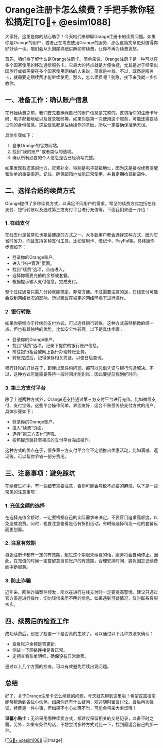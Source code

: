 # Orange注册卡怎么续费？手把手教你轻松搞定[[TG💪+ @esim1088](https://t.me/s/esim1088)]

大家好，这里是你的贴心助手！今天咱们来聊聊Orange注册卡的续费问题。如果你是Orange的用户，或者正在考虑使用Orange的服务，那么这篇文章绝对值得你好好读一读。咱们会从头到尾详细讲解如何续费，让你不再为续费发愁。

首先，咱们得了解什么是Orange注册卡。简单来说，Orange注册卡是一种可以在多个国家使用的移动通信服务卡。它最大的特点就是方便快捷，尤其是对于经常出国旅行或者需要在多个国家使用网络的人来说，简直是神器。不过，既然是服务卡，就需要定期续费才能继续使用。那么，怎么续费呢？别急，接下来我就一步步教你。

## 一、准备工作：确认账户信息

在开始续费之前，我们首先要确保自己的账户信息是完整的。这包括你的注册卡号码、电子邮箱地址以及登录密码等。如果你是第一次使用这个服务，可能还需要验证你的身份信息。这些信息都是后续操作的基础，所以一定要确保准确无误。

具体步骤如下：
1. 登录Orange的官方网站。
2. 找到“我的账户”或者类似的选项。
3. 确认所有必要的个人信息是否已经填写完整。

如果发现有遗漏的地方，赶紧补全。特别是电子邮箱地址，因为这是接收续费提醒和账单的重要渠道。记住，确保邮箱地址能正常使用，并且定期检查新邮件。

## 二、选择合适的续费方式

Orange提供了多种续费方式，以满足不同用户的需求。常见的续费方式包括在线支付、银行转账以及通过第三方支付平台进行充值等。下面我们来逐一介绍：

### 1. 在线支付

在线支付是最常见也是最便捷的方式之一。大多数用户都会选择这种方式，因为它省时省力，而且支持多种支付工具，比如信用卡、借记卡、PayPal等。具体操作步骤如下：

- 登录你的Orange账户。
- 进入“账户管理”页面。
- 找到“续费”选项，点击进入。
- 选择你需要充值的金额或套餐。
- 根据提示输入支付信息，完成支付。

整个过程通常只需几分钟就能搞定，非常方便。不过需要注意的是，在线支付可能会受到网络状况的影响，所以建议在稳定的网络环境下进行操作。

### 2. 银行转账

如果你更倾向于传统的支付方式，可以选择银行转账。这种方式虽然稍微麻烦一点，但也有其独特的优势，比如安全性较高。以下是具体步骤：

- 登录你的Orange账户。
- 找到“续费”选项，记录下提供的银行账户信息。
- 前往银行柜台或网上银行办理转账业务。
- 转账完成后，记得保存相关凭证，以便日后查询。

银行转账的好处在于，即使出现任何问题，都可以凭借凭证与银行沟通解决。不过，这种方式可能需要等待一段时间才能到账，因此要提前规划好时间。

### 3. 第三方支付平台

除了上述两种方式外，Orange还支持通过第三方支付平台进行充值。比如微信支付、支付宝等。这些平台操作简单，界面友好，适合不熟悉传统支付方式的用户。具体步骤如下：

- 登录你的Orange账户。
- 进入“续费”页面。
- 选择“第三方支付”选项。
- 按照提示跳转至相应的支付平台完成操作。

这种方式的优点在于，很多第三方支付平台会不定期推出优惠活动，比如满减、返现等，可以帮你节省一部分费用。

## 三、注意事项：避免踩坑

在续费过程中，有一些细节需要注意，否则可能会导致不必要的麻烦。以下是一些常见的注意事项：

### 1. 充值金额的选择

在选择充值金额时，一定要根据自己的实际需求来决定。不要盲目追求高额度，以免造成浪费。同时，也要注意查看是否有折扣活动，有时候选择稍高一点的套餐反而更划算。

### 2. 注意有效期

每张注册卡都有一定的有效期，超过这个期限未续费的话，服务将会自动停止。因此，在充值的时候一定要留意当前账户的有效期，合理安排时间，避免因忘记续费而中断服务。

### 3. 防止诈骗

近年来，网络诈骗案件频发，所以在进行在线支付时一定要提高警惕。建议只通过官方渠道进行操作，切勿轻信来历不明的信息。如果遇到可疑情况，及时联系客服核实。

## 四、续费后的检查工作

成功续费后，别忘了检查一下是否真的生效了。可以通过以下几种方法来确认：

- 查看账户余额是否更新。
- 测试一下网络连接是否正常。
- 定期查看账单明细，确保没有异常收费。

通过以上几个方面的检查，可以有效避免后续出现问题。

## 总结

好了，关于Orange注册卡怎么续费的问题，今天就先聊到这里啦！希望这篇指南能够帮助到各位小伙伴。如果你还有什么疑问，欢迎随时留言讨论。最后再次强调，续费是一件小事，但如果不小心处理不当，可能会带来大麻烦哦！

**温馨小贴士**：无论采用哪种续费方式，都建议保留相关的交易记录，以备不时之需。另外，如果有条件的话，不妨尝试多种方式对比一下，找到最适合自己的那一种。

[[TG💪+ @esim1088](https://t.me/s/esim1088) ![Image](https://i.postimg.cc/4NQfJmqS/Snipaste-2025-05-13-00-14-12.png)]